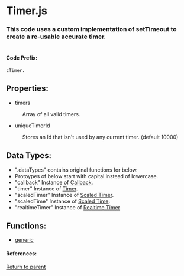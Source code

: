 # Timer.js
### This code uses a custom implementation of setTimeout to create a re-usable accurate timer.
#

#### Code Prefix:
    cTimer.  

<h2> Properties: </h2>

* <a name="timerlist"/> timers <p style="padding-left: 20px;"> Array of all valid timers. </p>

* <a name="uniquetimerid"/> uniqueTimerId <p style="padding-left: 20px;"> Stores an Id that isn't used by any current timer. (default 10000) </p>


<h2> Data Types: </h2>

* ".dataTypes" contains original functions for below.
* Protoypes of below start with capital instead of lowercase.
* "callback" Instance of [Callback](callback.md).
* "timer" Instance of [Timer](baseTimer.md).
* "scaledTimer" Instance of [Scaled Timer](scaledTimer.md).
* "scaledTime" Instance of [Scaled Time](scaledTime.md).
* "realtimeTimer" Instance of [Realtime Timer](realtimeTimer.md)

<h2> Functions: </h2>

* [generic](generic.md)

#### References: 
  
[Return to parent](/README.md)